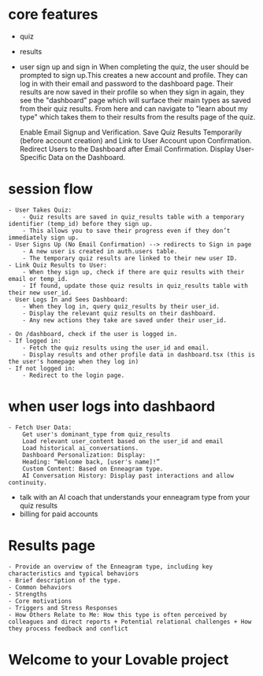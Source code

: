 # core features

- quiz
- results
- user sign up and sign in
    When completing the quiz, the user should be prompted to sign up.This creates a new account and profile. 
    They can log in with their email and password to the dashboard page.
    Their results are now saved in their profile so when they sign in again, they see the "dashboard" page which will surface their main types as saved from their quiz results.
    From here and can navigate to "learn about my type" which takes them to their results from the results page of the quiz.
    
    Enable Email Signup and Verification.
    Save Quiz Results Temporarily (before account creation) and Link to User Account upon Confirmation.
    Redirect Users to the Dashboard after Email Confirmation.
    Display User-Specific Data on the Dashboard.

# session flow
    - User Takes Quiz:
        - Quiz results are saved in quiz_results table with a temporary identifier (temp_id) before they sign up.
        - This allows you to save their progress even if they don’t immediately sign up.
    - User Signs Up (No Email Confirmation) --> redirects to Sign in page
        - A new user is created in auth.users table. 
        - The temporary quiz results are linked to their new user ID.
    - Link Quiz Results to User:
        - When they sign up, check if there are quiz results with their email or temp_id.
        - If found, update those quiz results in quiz_results table with their new user_id.
    - User Logs In and Sees Dashboard:
        - When they log in, query quiz_results by their user_id.
        - Display the relevant quiz results on their dashboard.
        - Any new actions they take are saved under their user_id.

    - On /dashboard, check if the user is logged in.
    - If logged in:
        - Fetch the quiz results using the user_id and email. 
        - Display results and other profile data in dashboard.tsx (this is the user's homepage when they log in)
    - If not logged in:
        - Redirect to the login page.

# when user logs into dashbaord
    - Fetch User Data:
        Get user's dominant_type from quiz_results
        Load relevant user_content based on the user_id and email  
        Load historical ai_conversations.
        Dashboard Personalization: Display:
        Heading: “Welcome back, [user's name]!”
        Custom Content: Based on Enneagram type.
        AI Conversation History: Display past interactions and allow continuity.


- talk with an AI coach that understands your enneagram type from your quiz results
- billing for paid accounts 


# Results page
    - Provide an overview of the Enneagram type, including key characteristics and typical behaviors
    - Brief description of the type.
    - Common behaviors
    - Strengths
    - Core motivations
    - Triggers and Stress Responses
    - How Others Relate to Me: How this type is often perceived by colleagues and direct reports + Potential relational challenges + How they process feedback and conflict


# Welcome to your Lovable project
